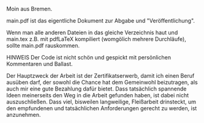 Moin aus Bremen.

main.pdf ist das eigentliche Dokument zur Abgabe und "Veröffentlichung".

Wenn man alle anderen Dateien in das gleiche Verzeichnis haut und main.tex z.B. mit pdfLaTeX kompiliert (womgölich mehrere Durchläufe), sollte main.pdf rauskommen.

HINWEIS
Der Code ist nicht schön und gespickt mit persönlichen Kommentaren und Ballast.

Der Hauptzweck der Arbeit ist der Zertifikatserwerb, damit ich einen Beruf ausüben darf, der sowohl die Chance hat dem Gemeinwohl beizutragen, als auch mir eine gute Bezahlung dafür bietet. 
Dass tatsächlich spannende Ideen meinerseits den Weg in die Arbeit gefunden haben, ist dabei nicht auszuschließen. 
Dass viel, bisweilen langweilige, Fleißarbeit drinsteckt, um den empfundenen und tatsächlichen Anforderungen gerecht zu werden, ist anzunehmen. 